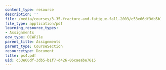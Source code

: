 ```yaml
---
content_type: resource
description: ''
file: /media/courses/3-35-fracture-and-fatigue-fall-2003/c53e66df3db5b1f7d42606caeabe7615_ps4.pdf
file_type: application/pdf
learning_resource_types:
- Assignments
ocw_type: OCWFile
parent_title: Assignments
parent_type: CourseSection
resourcetype: Document
title: ps4.pdf
uid: c53e66df-3db5-b1f7-d426-06caeabe7615
---
```

